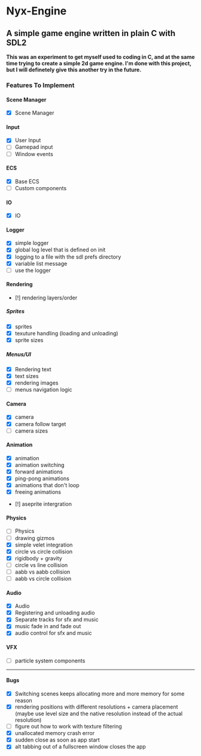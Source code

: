 # Nyx-Engine
A simple game engine written in plain C with SDL2
---

**This was an experiment to get myself used to coding in C, and at the same time trying to create a simple 2d game engine. I'm done with this project, but I will definetely give this another try in the future.**

### Features To Implement
#### Scene Manager
- [x] Scene Manager
#### Input
- [x] User Input
- [ ] Gamepad input
- [ ] Window events
#### ECS
- [x] Base ECS
- [ ] Custom components
#### IO
- [x] IO
#### Logger
- [x] simple logger
- [x] global log level that is defined on init
- [x] logging to a file with the sdl prefs directory
- [x] variable list message
- [ ] use the logger
#### Rendering
- [!] rendering layers/order
##### Sprites
- [x] sprites
- [x] texuture handling (loading and unloading)
- [x] sprite sizes
##### Menus/UI
- [x] Rendering text
- [x] text sizes
- [x] rendering images
- [ ] menus navigation logic
#### Camera
- [x] camera
- [x] camera follow target
- [ ] camera sizes
#### Animation
- [x] animation
- [x] animation switching
- [x] forward animations
- [x] ping-pong animations
- [x] animations that don't loop
- [x] freeing animations
- [!] aseprite intergration
#### Physics
- [ ] Physics
- [ ] drawing gizmos
- [x] simple velet integration
- [x] circle vs circle collision
- [x] rigidbody + gravity
- [ ] circle vs line collision
- [ ] aabb vs aabb collision
- [ ] aabb vs circle collision
#### Audio
- [x] Audio
- [x] Registering and unloading audio
- [x] Separate tracks for sfx and music
- [x] music fade in and fade out
- [x] audio control for sfx and music
#### VFX
- [ ] particle system components

---
#### Bugs
- [x] Switching scenes keeps allocating more and more memory for some reason
- [x] rendering positions with different resolutions + camera placement (maybe use level size and the native resolution instead of the actual resolution)
- [ ] figure out how to work with texture filtering
- [x] unallocated memory crash error
- [x] sudden close as soon as app start
- [x] alt tabbing out of a fullscreen window closes the app
